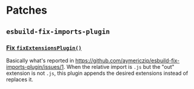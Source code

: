# Patches

## `esbuild-fix-imports-plugin`

### [Fix `fixExtensionsPlugin()`](./esbuild-fix-imports-plugin+1.0.19+001+fix-fix-extensions-plugin.patch)

Basically what's reported in https://github.com/aymericzip/esbuild-fix-imports-plugin/issues/1. When the relative import is `.js` but the "out" extension is not `.js`, this plugin appends the desired extensions instead of replaces it.
